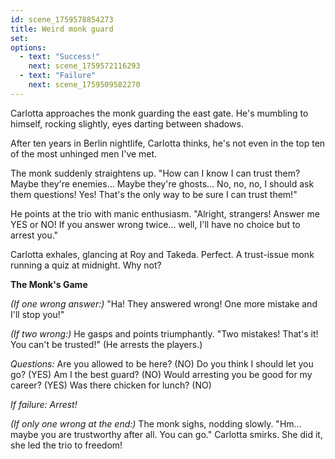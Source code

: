 ```yaml
---
id: scene_1759578854273
title: Weird monk guard
set:
options:
  - text: "Success!"
    next: scene_1759572116293
  - text: "Failure"
    next: scene_1759509582270
---
```


Carlotta approaches the monk guarding the east gate.
He's mumbling to himself, rocking slightly, eyes darting between shadows.

After ten years in Berlin nightlife, Carlotta thinks, he's not even in the top ten of the most unhinged men I've met.

The monk suddenly straightens up.
"How can I know I can trust them?
Maybe they're enemies...
Maybe they're ghosts...
No, no, no, I should ask them questions!
Yes! That's the only way to be sure I can trust them!"

He points at the trio with manic enthusiasm.
"Alright, strangers! Answer me YES or NO!
If you answer wrong twice... well, I'll have no choice but to arrest you."

Carlotta exhales, glancing at Roy and Takeda.
Perfect. A trust-issue monk running a quiz at midnight. Why not?

**The Monk's Game**

*(If one wrong answer:)*
"Ha! They answered wrong! One more mistake and I'll stop you!"

*(If two wrong:)*
He gasps and points triumphantly.
"Two mistakes! That's it! You can't be trusted!" (He arrests the players.)

*Questions:*
Are you allowed to be here? (NO)
Do you think I should let you go? (YES)
Am I the best guard? (NO)
Would arresting you be good for my career? (YES)
Was there chicken for lunch? (NO)

*If failure: Arrest!*

*(If only one wrong at the end:)*
The monk sighs, nodding slowly.
"Hm... maybe you are trustworthy after all. You can go."
Carlotta smirks. She did it, she led the trio to freedom!